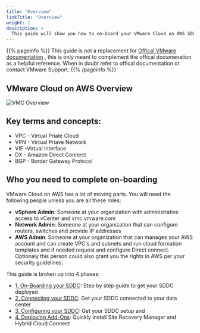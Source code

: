 ```yaml
---
title: "Overview"
linkTitle: "Overview"
weight: 1
description: >
  This guide will show you how to on-board your VMware Cloud on AWS SDDC (Software Defined Datacenter)
---
```


{{% pageinfo %}}
This guide is not a replacement for <a href="https://docs.vmware.com/en/VMware-Cloud-on-AWS/index.html" target="_blank">Offical VMware documentation</a> , this is only meant to complement the offical documenation as a helpful reference. When in doubt refer to offical documentation or contact VMware Support. 
{{% /pageinfo %}}


## VMware Cloud on AWS Overview

![VMC Overview](https://vmc-onboarding-images.s3-us-west-2.amazonaws.com/Overview/vmwonawsoverview.png)



## Key terms and concepts:

- VPC - Virtual Priate Cloud
- VPN - Virtual Priave Network 
- VIF -Virtual Interface
- DX - Amazon Direct Connect
- BGP - Border Gateway Protocol 

## Who you need to complete on-boarding

VMware Cloud on AWS has a lot of moving parts. You will need the following people unless you are all these roles:  

* **vSphere Admin**: Someone at your organization with administrative access to vCenter and vmc.vmware.com 
* **Network Admin**: Someone at your organization that can configure routers, switches and provide IP addresses
* **AWS Admin**: Someone at your organization that can manages your AWS account and can create VPC's and subnets and run cloud formation templates and if needed request and configure Direct connect. Optionaly this person could also grant you the rights in AWS per your security guidelines.



This guide is broken up into 4 phases: 

* [1. On-Boarding your SDDC](/guide/1.-on-boarding-sddc/): Step by step guide to get your SDDC deployed
* [2. Connecting your SDDC](/2.-Connect-SDDC/): Get your SDDC connected to your data center
* [3. Configuring your SDDC](/3.-Configure-SDDC/): Get your SDDC setup and 
* [4. Deploying Add-Ons](/4.-Deploy-Add-Ons/): Quickly install Site Recovery Manager and Hybrid Cloud Connect

